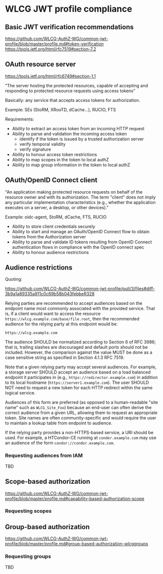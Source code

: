 # WLCG JWT profile compliance

## Basic JWT verification recommendations

https://github.com/WLCG-AuthZ-WG/common-jwt-profile/blob/master/profile.md#token-verification
https://tools.ietf.org/html/rfc7519#section-7.2

## OAuth resource server 

https://tools.ietf.org/html/rfc6749#section-1.1

"The server hosting the protected resources, capable of accepting
and responding to protected resource requests using access tokens"

Basically: any service that accepts access tokens for authorization.

Example: SEs (StoRM, XRooTD, dCache...), RUCIO, FTS

Requirements:

- Ability to extract an access token from an incoming HTTP request
- Ability to parse and validation the incoming access token
  - identify if the token is issued by a trusted authorization server
  - verify temporal validity
  - verify signature
- Ability to honour access token restrictions
- Ability to map scopes in the token to local authZ
- Ability to map group information in the token to local authZ

## OAuth/OpenID Connect client 

"An application making protected resource requests on behalf of the
resource owner and with its authorization.  The term "client" does
not imply any particular implementation characteristics (e.g.,
whether the application executes on a server, a desktop, or other
devices)."

Example: oidc-agent, StoRM, dCache, FTS, RUCIO

- Ability to store client credentials securely
- Ability to start and manage an OAuth/OpenID Connect flow to obtain tokens
  from the Authorization server
- Ability to parse and validate ID tokens resulting from OpenID Connect
  authentication flows in compliance with the OpenID connect spec
- Ability to honour audience restrictions

## Audience restrictions

Quoting:

https://github.com/WLCG-AuthZ-WG/common-jwt-profile/pull/3/files#diff-3b9a1a89335a911c0c69b58b043febbeR328

Relying parties are recommended to accept audiences based on the endpoint name
most commonly associated with the provided service. That is, if a client would
want to access the resource `https://wlcg.example.com/base/file.root`, then the
recommended audience for the relying party at this endpoint would be:

```
https://wlcg.example.com
```

The audience SHOULD be normalized according to Section 6 of RFC 3986; that is,
trailing slashes are discouraged and default ports should not be included.
However, the comparison against the value MUST be done as a case sensitive
string as specified in Section 4.1.3 RFC 7519.

Note that a given relying party may accept several audiences.  For example, a
storage server SHOULD accept an audience based on a load balanced endpoint it
participates in (e.g., `https://redirector.example.com`) in addition to its
local hostname (`https://server1.example.com`).  The user SHOULD NOT need to
request a new token for each HTTP redirect within the same logical service.

Audiences of this form are preferred (as opposed to a human-readable "site
name" such as `WLCG_Site_Foo`) because an end-user can often derive the correct
audience from a given URL, allowing them to request an appropriate token.  Site
names are often community-specific and would require the user to maintain a
lookup table from endpoint to audience.

If the relying party provides a non-HTTPS-based service, a URI should be used.
For example, a HTCondor-CE running at `condor.example.com` may use an audience
of the form `condor://condor.example.com`.

### Requesting audiences from IAM 

TBD

## Scope-based authorization

https://github.com/WLCG-AuthZ-WG/common-jwt-profile/blob/master/profile.md#capability-based-authorization-scope

### Requesting scopes 

## Group-based authorization

https://github.com/WLCG-AuthZ-WG/common-jwt-profile/blob/master/profile.md#group-based-authorization-wlcggroups

### Requesting groups

TBD
